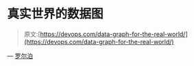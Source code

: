 # 真实世界的数据图

> 原文:[https://devops.com/data-graph-for-the-real-world/](https://devops.com/data-graph-for-the-real-world/)

— [罗尔泊](https://devops.com/author/breselman/)